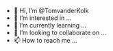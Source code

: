 - 👋 Hi, I’m @TomvanderKolk
- 👀 I’m interested in ...
- 🌱 I’m currently learning ...
- 💞️ I’m looking to collaborate on ...
- 📫 How to reach me ...

<!---
TomvanderKolk/TomvanderKolk is a ✨ special ✨ repository because its `README.md` (this file) appears on your GitHub profile.
You can click the Preview link to take a look at your changes.
--->
